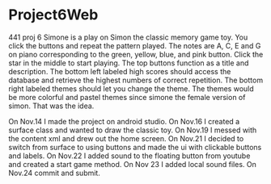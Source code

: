 # Project6Web
441 proj 6
Simone is a play on Simon the classic memory game toy. You click the buttons and repeat the pattern played. The notes are A, C, E and G on piano corresponding to the green, yellow, blue, and pink button. Click the star in the middle to start playing. The top buttons function as a title and description. The bottom left labeled high scores should access the database and retrieve the highest numbers of correct repetition. The bottom right labeled themes should let you change the theme. The themes would be more colorful and pastel themes since simone the female version of simon. That was the idea. 

On Nov.14 I made the project on android studio. On Nov.16 I created a surface class and wanted to draw the classic toy. On Nov.19 I messed with the content xml and drew out the home screen. On Nov.21 I decided to switch from surface to using buttons and made the ui with clickable buttons and labels. On Nov.22 I added sound to the floating button from youtube and created a start game method. On Nov 23 I added local sound files. On Nov.24 commit and submit.

